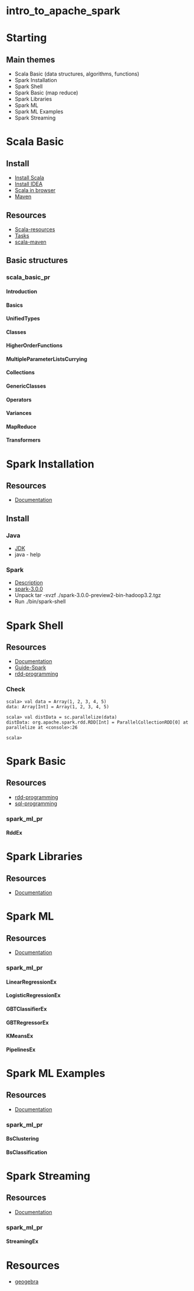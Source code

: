 # intro_to_apache_spark

# Starting

## Main themes

* Scala Basic (data structures, algorithms, functions)
* Spark Installation
* Spark Shell
* Spark Basic (map reduce)
* Spark Libraries
* Spark ML
* Spark ML Examples
* Spark Streaming

# Scala Basic

## Install

* [Install Scala](https://www.scala-lang.org/download/) 
* [Install IDEA](https://www.jetbrains.com/ru-ru/idea/download/)
* [Scala in browser](https://scastie.scala-lang.org/)
* [Maven](https://maven.apache.org/)

## Resources

* [Scala-resources](https://docs.scala-lang.org/getting-started/index.html) 
* [Tasks](https://www.scala-exercises.org/std_lib/asserts) 
* [scala-maven](https://github.com/mlidal/scala-maven)

## Basic structures

### scala_basic_pr

#### Introduction
#### Basics
#### UnifiedTypes
#### Classes
#### HigherOrderFunctions
#### MultipleParameterListsCurrying
#### Collections
#### GenericClasses
#### Operators
#### Variances
#### MapReduce
#### Transformers

# Spark Installation

## Resources 

* [Documentation](http://spark.apache.org/docs/latest/index.html)

## Install

### Java

* [JDK](https://www.oracle.com/java/technologies/javase-jdk8-downloads.html)
* java - help

### Spark

* [Description](https://spark.apache.org/news/spark-3.0.0-preview.html)
* [spark-3.0.0](https://www.apache.org/dyn/closer.lua/spark/spark-3.0.0-preview2/spark-3.0.0-preview2-bin-hadoop3.2.tgz)
* Unpack tar -xvzf ./spark-3.0.0-preview2-bin-hadoop3.2.tgz
* Run ./bin/spark-shell

# Spark Shell

## Resources 

* [Documentation](https://spark.apache.org/docs/latest/quick-start.html)
* [Guide-Spark](https://www.tutorialspoint.com/apache_spark/apache_spark_quick_guide.htm)
* [rdd-programming](https://spark.apache.org/docs/latest/rdd-programming-guide.html)

### Check

```
scala> val data = Array(1, 2, 3, 4, 5)
data: Array[Int] = Array(1, 2, 3, 4, 5)

scala> val distData = sc.parallelize(data)
distData: org.apache.spark.rdd.RDD[Int] = ParallelCollectionRDD[0] at parallelize at <console>:26

scala>
```

# Spark Basic

## Resources 

* [rdd-programming](https://spark.apache.org/docs/latest/rdd-programming-guide.html)
* [sql-programming](https://spark.apache.org/docs/latest/sql-programming-guide.html)

### spark_ml_pr

#### RddEx

# Spark Libraries

## Resources 

* [Documentation](https://spark.apache.org/)

# Spark ML

## Resources 

* [Documentation](https://spark.apache.org/docs/latest/ml-guide.html)

### spark_ml_pr

#### LinearRegressionEx
#### LogisticRegressionEx
#### GBTClassifierEx
#### GBTRegressorEx
#### KMeansEx
#### PipelinesEx

# Spark ML Examples

## Resources 

* [Documentation](https://spark.apache.org/docs/latest/ml-guide.html)

### spark_ml_pr

#### BsClustering
#### BsClassification

# Spark Streaming

## Resources 

* [Documentation](https://spark.apache.org/streaming/)

### spark_ml_pr

#### StreamingEx

# Resources

* [geogebra](https://www.geogebra.org/)
